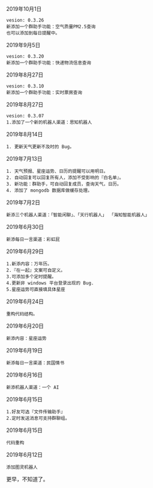 2019年10月1日

    vesion: 0.3.26
    新添加一个群助手功能：空气质量PM2.5查询
    也可以添加到每日提醒中。

2019年9月5日

    vesion: 0.3.20
    新添加一个群助手功能：快递物流信息查询

2019年8月27日

    vesion: 0.3.10
    新添加一个群助手功能：实时票房查询

2019年8月27日

    vesion: 0.3.07
    1.添加了一个新的机器人渠道：思知机器人

2019年8月14日 

    1. 更新天气更新不及时的 Bug。

2019年7月13日 

    1. 天气预报、星座运势、日历的提醒可以用明日。
    2. 自动回复可以回复所有人，添加不受影响的『白名单』。
    3. 新功能：群助手，可自动回复成员，查询天气，日历。
    4. 添加了 mongodb 数据库做缓存处理。

2019年7月2日 

    新添三个机器人渠道：「智能闲聊」、「天行机器人」 「海知智能机器人」

2019年6月30日  

    新添每日一言渠道：彩虹屁

2019年6月29日  

    1.新添内容：万年历。
    2.『在一起』文案可自定义。
    3.可添加多个定时提醒。
    4.更新非 windows 平台登录出现的 Bug.
    5.星座运势可直接填具体星座
    
2019年6月24日  

    重构代码结构。

2019年6月20日 

    新添内容：星座运势

2019年6月19日 

    新添每日一言渠道：民国情书

2019年6月16日 

    新添机器人渠道：一个 AI

2019年6月15日 

    1.好友可选『文件传输助手』
    2.定时发送消息可支持群聊组。
    
2019年6月15日 

    代码重构    

2019年6月12日 

    添加图灵机器人

更早，不知道了。
